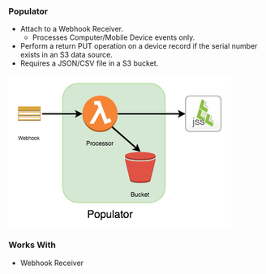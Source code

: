 ### Populator

- Attach to a Webhook Receiver.
    + Processes Computer/Mobile Device events only.
- Perform a return PUT operation on a device record if the serial number exists in an S3 data source.
- Requires a JSON/CSV file in a S3 bucket.

![Component Diagrams](Populator.png)

### Works With

- Webhook Receiver
